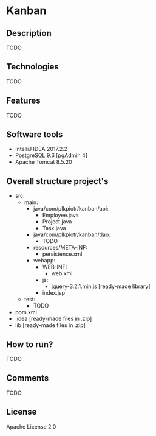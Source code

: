 # Kanban
## Description
TODO
## Technologies
TODO
## Features
TODO
## Software tools
- IntelliJ IDEA 2017.2.2
- PostgreSQL 9.6 [pgAdmin 4]
- Apache Tomcat 8.5.20
## Overall structure project's
- src:
  - main:
    - java/com/plkpiotr/kanban/api:
      - Employee.java
      - Project.java
      - Task.java
    - java/com/plkpiotr/kanban/dao:
      - TODO
    - resources/META-INF:
      - persistence.xml
    - webapp:
      - WEB-INF:
        - web.xml
      - js:
        - jquery-3.2.1.min.js [ready-made library]
      - index.jsp
  - test:
    - TODO
- pom.xml
- .idea [ready-made files in .zip]
- lib [ready-made files in .zip]
## How to run?
TODO
## Comments
TODO
## License
Apache License 2.0 
